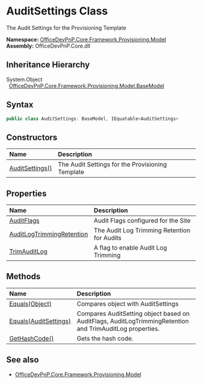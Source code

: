 # AuditSettings Class
 The Audit Settings for the Provisioning Template   

**Namespace:** [OfficeDevPnP.Core.Framework.Provisioning.Model](OfficeDevPnP.Core.Framework.Provisioning.Model.md)  
**Assembly:** OfficeDevPnP.Core.dll  
## Inheritance Hierarchy
System.Object  
&ensp;[OfficeDevPnP.Core.Framework.Provisioning.Model.BaseModel](OfficeDevPnP.Core.Framework.Provisioning.Model.BaseModel.md)  
## Syntax
```C#
public class AuditSettings: BaseModel, IEquatable<AuditSettings>
```
## Constructors
|**Name**|**Description**|
|:-----|:-----|
| [AuditSettings()](OfficeDevPnP.Core.Framework.Provisioning.Model.AuditSettings.ctor1.md) |  The Audit Settings for the Provisioning Template 
## Properties
|**Name**|**Description**|
|:-----|:-----|
| [AuditFlags](OfficeDevPnP.Core.Framework.Provisioning.Model.AuditSettings.AuditFlags.md) | Audit Flags configured for the Site
| [AuditLogTrimmingRetention](OfficeDevPnP.Core.Framework.Provisioning.Model.AuditSettings.AuditLogTrimmingRetention.md) | The Audit Log Trimming Retention for Audits
| [TrimAuditLog](OfficeDevPnP.Core.Framework.Provisioning.Model.AuditSettings.TrimAuditLog.md) | A flag to enable Audit Log Trimming
## Methods
|**Name**|**Description**|
|:-----|:-----|
| [Equals(Object)](OfficeDevPnP.Core.Framework.Provisioning.Model.AuditSettings.3520ddbb.md) | Compares object with AuditSettings
| [Equals(AuditSettings)](OfficeDevPnP.Core.Framework.Provisioning.Model.AuditSettings.2f7e554c.md) | Compares AuditSetting object based on AuditFlags, AuditLogTrimmingRetention and TrimAuditLog properties.
| [GetHashCode()](OfficeDevPnP.Core.Framework.Provisioning.Model.AuditSettings.1c6872bd.md) | Gets the hash code.
## See also
- [OfficeDevPnP.Core.Framework.Provisioning.Model](OfficeDevPnP.Core.Framework.Provisioning.Model.md)
